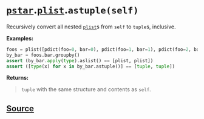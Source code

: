 # [`pstar`](./pstar.md).[`plist`](./pstar_plist.md).`astuple(self)`

Recursively convert all nested [`plist`](./pstar_plist.md)s from `self` to `tuple`s, inclusive.

**Examples:**
```python
foos = plist([pdict(foo=0, bar=0), pdict(foo=1, bar=1), pdict(foo=2, bar=0)])
by_bar = foos.bar.groupby()
assert (by_bar.apply(type).aslist() == [plist, plist])
assert ([type(x) for x in by_bar.astuple()] == [tuple, tuple])
```

**Returns:**

>    `tuple` with the same structure and contents as `self`.



## [Source](../pstar/pstar.py#L3481-L3500)